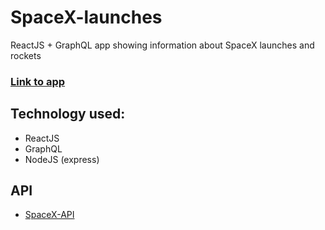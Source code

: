 # SpaceX-launches
ReactJS + GraphQL app showing information about SpaceX launches and rockets

### [Link to app](https://gentle-headland-67669.herokuapp.com/)

## Technology used:

- ReactJS
- GraphQL
- NodeJS (express)

## API
- [SpaceX-API](https://github.com/r-spacex/SpaceX-API)